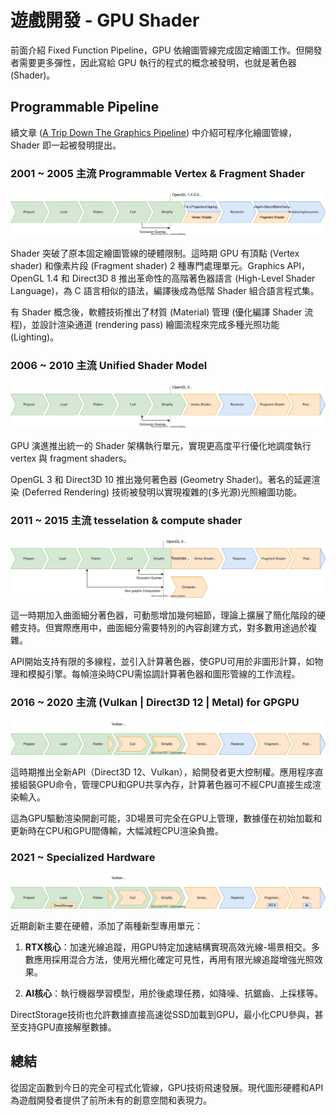 # 遊戲開發 - GPU Shader
前面介紹 Fixed Function Pipeline，GPU 依繪圖管線完成固定繪圖工作。但開發者需要更多彈性，因此寫給 GPU 執行的程式的概念被發明，也就是著色器 (Shader)。

## Programmable Pipeline

續文章 ([A Trip Down The Graphics Pipeline](https://www.thecandidstartup.org/2023/03/13/trip-graphics-pipeline.html#text=2001-2005%20:%20Programmable%20Vertex%20and%20Fragment%20Shaders:~:text=2001%2D2005%20%3A%20Programmable%20Vertex%20and%20Fragment%20Shaders)) 中介紹可程序化繪圖管線，Shader 即一起被發明提出。

### 2001 ~ 2005 主流 Programmable Vertex & Fragment Shader

![programmable shader](images/graphics_pipeline_programmable_shaders.svg)

Shader 突破了原本固定繪圖管線的硬體限制。這時期 GPU 有頂點 (Vertex shader) 和像素片段 (Fragment shader) 2 種專門處理單元。Graphics API，OpenGL 1.4 和 Direct3D 8 推出革命性的高階著色器語言 (High-Level Shader Language)，為 C 語言相似的語法，編譯後成為低階 Shader 組合語言程式集。

有 Shader 概念後，軟體技術推出了材質 (Material) 管理 (優化編譯 Shader 流程)，並設計渲染通道 (rendering pass) 繪圖流程來完成多種光照功能 (Lighting)。

### 2006 ~ 2010 主流 Unified Shader Model

![unified shader](images/graphics_pipeline_unified_shader_model.svg)

GPU 演進推出統一的 Shader 架構執行單元，實現更高度平行優化地調度執行 vertex 與 fragment shaders。

OpenGL 3 和 Direct3D 10 推出幾何著色器 (Geometry Shader)。著名的延遲渲染 (Deferred Rendering) 技術被發明以實現複雜的(多光源)光照繪圖功能。

### 2011 ~ 2015 主流 tesselation & compute shader

![tessellation compute](images/graphics_pipeline_tesselation_compute_shader.svg)

這一時期加入曲面細分著色器，可動態增加幾何細節，理論上擴展了簡化階段的硬體支持。但實際應用中，曲面細分需要特別的內容創建方式，對多數用途過於複雜。

API開始支持有限的多線程，並引入計算著色器，使GPU可用於非圖形計算，如物理和模擬引擎。每幀渲染時CPU需協調計算著色器和圖形管線的工作流程。

### 2016 ~ 2020 主流 (Vulkan | Direct3D 12 | Metal) for GPGPU

![gpgpu](images/graphics_pipeline_gpgpu.svg)

這時期推出全新API（Direct3D 12、Vulkan），給開發者更大控制權。應用程序直接組裝GPU命令，管理CPU和GPU共享內存，計算著色器可不經CPU直接生成渲染輸入。

這為GPU驅動渲染開創可能，3D場景可完全在GPU上管理，數據僅在初始加載和更新時在CPU和GPU間傳輸，大幅減輕CPU渲染負擔。

### 2021 ~ Specialized Hardware

![specialized](images/graphics_pipeline_specialization.svg)

近期創新主要在硬體，添加了兩種新型專用單元：

1. **RTX核心**：加速光線追蹤，用GPU特定加速結構實現高效光線-場景相交。多數應用採用混合方法，使用光柵化確定可見性，再用有限光線追蹤增強光照效果。

2. **AI核心**：執行機器學習模型，用於後處理任務，如降噪、抗鋸齒、上採樣等。

DirectStorage技術也允許數據直接高速從SSD加載到GPU，最小化CPU參與，甚至支持GPU直接解壓數據。

## 總結
從固定函數到今日的完全可程式化管線，GPU技術飛速發展。現代圖形硬體和API為遊戲開發者提供了前所未有的創意空間和表現力。
